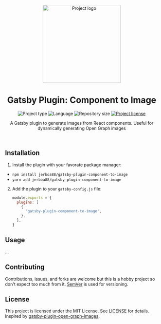 <!-- Project Header -->
<div align="center"> 
  <img class="projectLogo" src="https://via.placeholder.com/256.jpg" alt="Project logo" title="Project logo" width="256">

  <h1 class="projectName">Gatsby Plugin: Component to Image</h1>

  <p class="projectBadges">
    <img src="https://img.shields.io/badge/type-Gatsby_Plugin-9c27b0.svg" alt="Project type" title="Project type">
    <img src="https://img.shields.io/github/languages/top/jerboa88/gatsby-plugin-component-to-image.svg" alt="Language" title="Language">
    <img src="https://img.shields.io/github/repo-size/jerboa88/gatsby-plugin-component-to-image.svg" alt="Repository size" title="Repository size">
    <a href="LICENSE">
      <img src="https://img.shields.io/github/license/jerboa88/gatsby-plugin-component-to-image.svg" alt="Project license" title="Project license"/>
    </a>
  </p>
  
  <p class="projectDesc">
    A Gatsby plugin to generate images from React components. Useful for dynamically generating Open Graph images
  </p>
  
  <br/>
</div>


## Installation
1. Install the plugin with your favorate package manager:
  - `npm install jerboa88/gatsby-plugin-component-to-image`
  - `yarn add jerboa88/gatsby-plugin-component-to-image`
2. Add the plugin to your `gatsby-config.js` file:
    ```js
    module.exports = {
      plugins: [
        {
          'gatsby-plugin-component-to-image',
        },
      ],
    }
    ```


## Usage
...


## Contributing
Contributions, issues, and forks are welcome but this is a hobby project so don't expect too much from it. [SemVer](http://semver.org/) is used for versioning.


## License
This project is licensed under the MIT License. See [LICENSE](LICENSE) for details. Inspired by [gatsby-plugin-open-graph-images](https://github.com/squer-solutions/gatsby-plugin-open-graph-images/).
